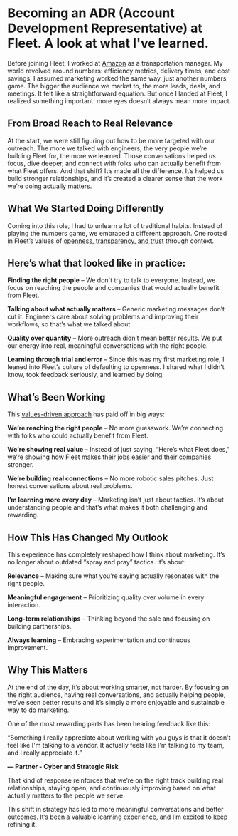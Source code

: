 # Becoming an ADR (Account Development Representative) at Fleet. A look at what I've learned.

Before joining Fleet, I worked at [Amazon](https://en.wikipedia.org/wiki/Amazon_(company)) as a transportation manager. My world revolved around numbers: efficiency metrics, delivery times, and cost savings. I assumed marketing worked the same way, just another numbers game. The bigger the audience we market to, the more leads, deals, and meetings. It felt like a straightforward equation.
But once I landed at Fleet, I realized something important: more eyes doesn’t always mean more impact.


## From Broad Reach to Real Relevance

At the start, we were still figuring out how to be more targeted with our outreach. The more we talked with engineers, the very people we’re building Fleet for, the more we learned. Those conversations helped us focus, dive deeper, and connect with folks who can actually benefit from what Fleet offers.
And that shift? It’s made all the difference. It’s helped us build stronger relationships, and it’s created a clearer sense that the work we’re doing actually matters.

## What We Started Doing Differently

Coming into this role, I had to unlearn a lot of traditional habits. Instead of playing the numbers game, we embraced a different approach. One rooted in Fleet’s values of [openness, transparency, and trust](https://fleetdm.com/handbook/company/why-this-way#why-open-source) through context.


## Here’s what that looked like in practice:

**Finding the right people** – We don't try to talk to everyone. Instead, we focus on reaching the people and companies that would actually benefit from Fleet.

**Talking about what actually matters** – Generic marketing messages don’t cut it. Engineers care about solving problems and improving their workflows, so that’s what we talked about.

**Quality over quantity** – More outreach didn’t mean better results. We put our energy into real, meaningful conversations with the right people.

**Learning through trial and error** – Since this was my first marketing role, I leaned into Fleet’s culture of defaulting to openness. I shared what I didn’t know, took feedback seriously, and learned by doing.


## What’s Been Working

This [values-driven approach](https://fleetdm.com/handbook/company#values) has paid off in big ways:

**We’re reaching the right people** – No more guesswork. We’re connecting with folks who could actually benefit from Fleet.

**We’re showing real value** – Instead of just saying, “Here’s what Fleet does,” we’re showing how Fleet makes their jobs easier and their companies stronger.

**We’re building real connections** – No more robotic sales pitches. Just honest conversations about real problems.

**I’m learning more every day** – Marketing isn’t just about tactics. It’s about understanding people and that’s what makes it both challenging and rewarding.


## How This Has Changed My Outlook

This experience has completely reshaped how I think about marketing. It’s no longer about outdated “spray and pray” tactics. It’s about:

**Relevance** – Making sure what you’re saying actually resonates with the right people.

**Meaningful engagement** – Prioritizing quality over volume in every interaction.

**Long-term relationships** – Thinking beyond the sale and focusing on building partnerships.

**Always learning** – Embracing experimentation and continuous improvement.


## Why This Matters

At the end of the day, it’s about working smarter, not harder. By focusing on the right audience, having real conversations, and actually helping people, we’ve seen better results and it’s simply a more enjoyable and sustainable way to do marketing.

One of the most rewarding parts has been hearing feedback like this:
<div purpose="attribution-quote">

“Something I really appreciate about working with you guys is that it doesn't feel like I'm talking to a vendor. It actually feels like I'm talking to my team, and I really appreciate it.”

**— Partner - Cyber and Strategic Risk**
</div>

That kind of response reinforces that we’re on the right track building real relationships, staying open, and continuously improving based on what actually matters to the people we serve.

This shift in strategy has led to more meaningful conversations and better outcomes. It’s been a valuable learning experience, and I’m excited to keep refining it.

<meta name="articleTitle" value="Becoming an ADR (Account Development Representative) at Fleet. A look at what I've learned.">
<meta name="authorFullName" value="Onasis Munro">
<meta name="authorGitHubUsername" value="onasismunro">
<meta name="category" value="guides">
<meta name="publishedOn" value="2025-03-31">
